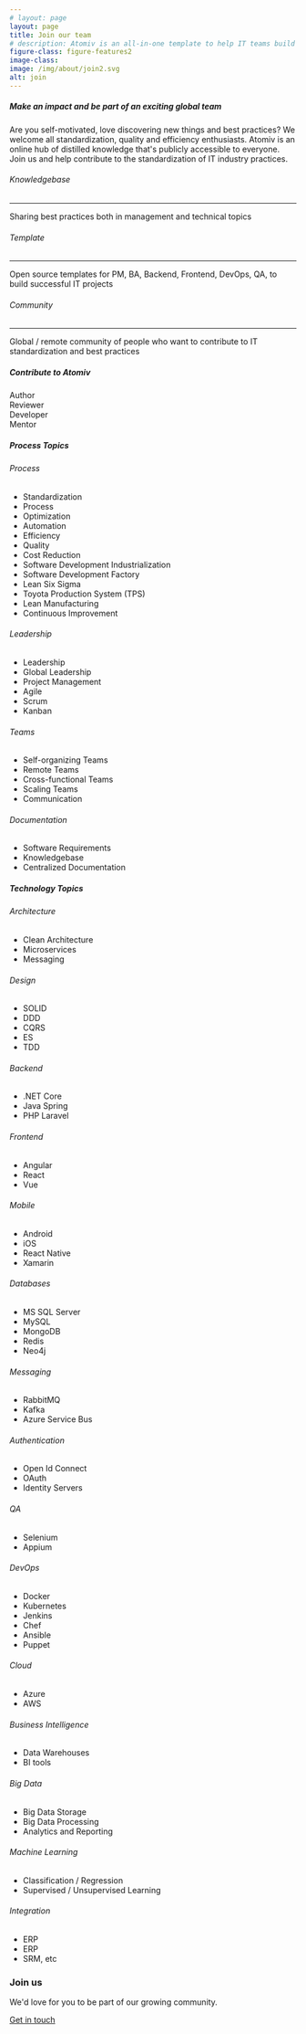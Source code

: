 ```yaml
---
# layout: page
layout: page
title: Join our team
# description: Atomiv is an all-in-one template to help IT teams build high quality software faster. It is built specifically for enterprise software development needs, covering project management, architecture and development. Atomiv is rooted in best practices in enterprise architecture, providing a standardized software solution template. This provides your software teams with a clean architecture foundation, so that they can quickly and easily build quality software. Atomiv is open source (MIT licence) so it can be freely used both for commercial purposes.
figure-class: figure-features2
image-class:
image: /img/about/join2.svg
alt: join
---
```


<article class="ov-about ov-join pb-0">
    <div class="container">
        <div class="row join-row">
            <div class="col">
                <!-- Want to make an impact and be part of an exciting global team? -->
                <div class="text-center">
                    <h5>Make an impact and be part of an exciting global team</h5>
                    <p>Are you self-motivated, love discovering new things and best practices? We welcome all standardization, quality and efficiency enthusiasts. Atomiv is an online hub of distilled knowledge that's publicly accessible to everyone. Join us and help contribute to the standardization of IT industry practices.</p>
                </div>
                <!-- What is Atomiv? -->
                <div class="row about-three-row">
                    <div class="col-12 col-md-4">
                        <h6>Knowledgebase</h6>
                        <hr>
                        <p>Sharing best practices both in management and technical topics</p>
                    </div>
                    <div class="col-12 col-md-4">
                        <h6>Template</h6>
                        <hr>
                        <!-- to provide a foundation for successful IT projects -->
                        <p>Open source templates for PM, BA, Backend, Frontend, DevOps, QA, to build successful IT projects</p>
                    </div>
                    <div class="col-12 col-md-4">
                        <h6>Community</h6>
                        <hr>
                        <p>Global / remote community of people who want to contribute to IT standardization and best practices</p>
                    </div>
                </div>
            </div>
        </div>
        <!-- ------------------------------------------------ -->
        <div class="row join-row">
            <div class="col">
                <div class="text-center">
                <!-- Contributing to Atomiv -->
                    <h5>Contribute to Atomiv</h5>
                </div>
                <div class="row atomiv-roles">
                    <div class="col-6 col-md-3">
                        <div>Author</div>
                    </div>
                    <div class="col-6 col-md-3">
                        <div>Reviewer</div>
                    </div>
                    <div class="col-6 col-md-3">
                        <div>Developer</div>
                    </div>
                    <div class="col-6 col-md-3">
                        <div>Mentor</div>
                    </div>
                </div>
            </div>
        </div>
        <!-- ------------------------------------------------ -->
        <div class="row join-row">
            <div class="col">
                <div class="text-center">
                    <h5>Process Topics</h5>
                </div>
                <!-- --------------------- -->
                <div class="row process-topics">
                    <div class="col-12 col-md-3">
                        <h6>Process</h6>
                    </div>
                    <div class="col-12 col-md-9">
                    <!-- Standardization, Process, Optimization, Automation, Efficiency, Quality, Cost Reduction, Software Development Industrialization, Software Development Factory, Lean Six Sigma, Toyota Production System (TPS), Lean Manufacturing, Continuous Improvement -->
                        <ul>
                            <li>Standardization</li>
                            <li>Process</li>
                            <li>Optimization</li>
                            <li>Automation</li>
                            <li>Efficiency</li>
                            <li>Quality</li>
                            <li>Cost Reduction</li>
                            <li>Software Development Industrialization</li>
                            <li>Software Development Factory</li>
                            <li>Lean Six Sigma</li>
                            <li>Toyota Production System (TPS)</li>
                            <li>Lean Manufacturing</li>
                            <li>Continuous Improvement</li>
                        </ul>
                    </div>
                </div>
                <!-- --------------------- -->
                <div class="row process-topics">
                    <div class="col-12 col-md-3">
                        <h6>Leadership</h6>
                    </div>
                    <div class="col-12 col-md-9">
                        <ul>
                            <li>Leadership</li>
                            <li>Global Leadership</li>
                            <li>Project Management</li>
                            <li>Agile</li>
                            <li>Scrum</li>
                            <li>Kanban</li>
                        </ul>
                    </div>
                </div>
                <!-- --------------------- -->
                <div class="row process-topics">
                    <div class="col-12 col-md-3">
                        <h6>Teams</h6>
                    </div>
                    <div class="col-12 col-md--9">
                        <ul>
                            <li>Self-organizing Teams</li>
                            <li>Remote Teams</li>
                            <li>Cross-functional Teams</li>
                            <li>Scaling Teams</li>
                            <li>Communication</li>
                        </ul>
                    </div>
                </div>
                 <!-- --------------------- -->
                <div class="row process-topics">
                    <div class="col-12 col-md-3">
                        <h6>Documentation</h6>
                    </div>
                    <div class="col-12 col-md-9">
                        <ul>
                            <li>Software Requirements</li>
                            <li>Knowledgebase</li>
                            <li>Centralized Documentation</li>
                        </ul>
                    </div>
                </div>
                <!-- ---------------------------- -->
            </div>
        </div>
        <!-- ------------------------------------------------ -->
    </div>
    <div class="tech-topics">
        <div class="container">
            <div class="row join-row">
                <div class="col">
                    <div class="text-center">
                        <h5>Technology Topics</h5>
                    </div>
                    <!-- ------------------------------------------ -->
                    <div class="row process-topics process-topics2">
                        <div class="col-12 col-md-3">
                            <h6>Architecture</h6>
                        </div>
                        <div class="col-12 col-md-9">
                            <ul>
                                <li>Clean Architecture</li>
                                <li>Microservices</li>
                                <li>Messaging</li>
                            </ul>
                        </div>
                    </div>
                    <!-- ------------------------------------------ -->
                    <div class="row process-topics process-topics2">
                        <div class="col-12 col-md-3">
                            <h6>Design</h6>
                        </div>
                        <div class="col-12 col-md-9">
                            <ul>
                                <li>SOLID</li>
                                <li>DDD</li>
                                <li>CQRS</li>
                                <li>ES</li>
                                <li>TDD</li>
                            </ul>
                        </div>
                    </div>
                    <!-- ---------------------------------------------- -->
                    <div class="row process-topics process-topics2">
                        <div class="col-12 col-md-3">
                            <h6>Backend</h6>
                        </div>
                        <div class="col-12 col-md-9">
                            <ul>
                            <!-- TODO: VC check -->
                                <li>.NET Core</li>
                                <li>Java Spring</li>
                                <li>PHP Laravel</li>
                            </ul>
                        </div>
                    </div>
                    <!-- -------------------------------------------------- -->
                    <div class="row process-topics process-topics2">
                        <div class="col-12 col-md-3">
                            <h6>Frontend</h6>
                        </div>
                        <div class="col-12 col-md-9">
                            <ul>
                                <li>Angular</li>
                                <li>React</li>
                                <li>Vue</li>
                            </ul>
                        </div>
                    </div>
                    <!-- ---------------------------------------------------- -->
                    <div class="row process-topics process-topics2">
                        <div class="col-12 col-md-3">
                            <h6>Mobile</h6>
                        </div>
                        <div class="col-12 col-md-9">
                            <ul>
                                <li>Android</li>
                                <li>iOS</li>
                                <li>React Native</li>
                                <li>Xamarin</li>
                            </ul>
                        </div>
                    </div>
                    <!-- ------------------------------------------------------- -->
                    <div class="row process-topics process-topics2">
                        <div class="col-12 col-md-3">
                            <h6>Databases</h6>
                        </div>
                        <div class="col-12 col-md-9">
                            <ul>
                                <li>MS SQL Server</li>
                                <li>MySQL</li>
                                <li>MongoDB</li>
                                <li>Redis</li>
                                <li>Neo4j</li>
                            </ul>
                        </div>
                    </div>
                    <!-- ------------------------------------------------------- -->
                    <div class="row process-topics process-topics2">
                        <div class="col-12 col-md-3">
                            <h6>Messaging</h6>
                        </div>
                        <div class="col-12 col-md-9">
                            <ul>
                                <li>RabbitMQ</li>
                                <li>Kafka</li>
                                <li>Azure Service Bus</li>
                            </ul>
                        </div>
                    </div>
                    <!-- ---------------------------------------------------------- -->
                    <div class="row process-topics process-topics2">
                        <div class="col-12 col-md-3">
                            <h6>Authentication</h6>
                        </div>
                        <div class="col-12 col-md-9">
                            <ul>
                                <li>Open Id Connect</li>
                                <li>OAuth</li>
                                <li>Identity Servers</li>
                            </ul>
                        </div>
                    </div>
                    <!-- -------------------------------------------------------- -->
                    <div class="row process-topics process-topics2">
                        <div class="col-12 col-md-3">
                            <h6>QA</h6>
                        </div>
                        <div class="col-12 col-md-9">
                            <ul>
                                <li>Selenium</li>
                                <li>Appium</li>
                            </ul>
                        </div>
                    </div>
                    <!-- -------------------------------------------------------- -->
                    <div class="row process-topics process-topics2">
                        <div class="col-12 col-md-3">
                            <h6>DevOps</h6>
                        </div>
                        <div class="col-12 col-md-9">
                            <ul>
                                <li>Docker</li>
                                <li>Kubernetes</li>
                                <li>Jenkins</li>
                                <li>Chef</li>
                                <li>Ansible</li>
                                <li>Puppet</li>
                            </ul>
                        </div>
                    </div>
                    <!-- -------------------------------------------------------- -->
                    <div class="row process-topics process-topics2">
                        <div class="col-12 col-md-3">
                            <h6>Cloud</h6>
                        </div>
                        <div class="col-12 col-md-9">
                            <ul>
                                <li>Azure</li>
                                <li>AWS</li>
                            </ul>
                        </div>
                    </div>
                    <!-- -------------------------------------------------------- -->
                    <div class="row process-topics process-topics2">
                        <div class="col-12 col-md-3">
                            <h6>Business Intelligence</h6>
                        </div>
                        <div class="col-12 col-md-9">
                            <ul>
                                <li>Data Warehouses</li>
                                <li>BI tools</li>
                            </ul>
                        </div>
                    </div>
                    <!-- -------------------------------------------------------- -->
                    <div class="row process-topics process-topics2">
                        <div class="col-12 col-md-3">
                            <h6>Big Data</h6>
                        </div>
                        <div class="col-12 col-md-9">
                            <ul>
                                <li>Big Data Storage</li>
                                <li>Big Data Processing</li>
                                <li>Analytics and Reporting</li>
                            </ul>
                        </div>
                    </div>
                    <!-- -------------------------------------------------------- -->
                    <div class="row process-topics process-topics2">
                        <div class="col-12 col-md-3">
                            <h6>Machine Learning</h6>
                        </div>
                        <div class="col-12 col-md-9">
                            <ul>
                                <li>Classification / Regression</li>
                                <li>Supervised / Unsupervised Learning</li>
                            </ul>
                        </div>
                    </div>
                    <!-- -------------------------------------------------------- -->
                    <div class="row process-topics process-topics2">
                        <div class="col-12 col-md-3">
                            <h6>Integration</h6>
                        </div>
                        <div class="col-12 col-md-9">
                            <ul>
                                <li>ERP</li>
                                <li>ERP</li>
                                <!-- TODO: VC check -->
                                <li>SRM, etc</li>
                            </ul>
                        </div>
                    </div>
                    <!-- -------------------------------------------------------- -->
                </div>
            </div>
        </div>
    </div>
    <!-- ----------------------------------------------------- -->

</article>


<!-- contact us at the bottom -->

<article class="ov-benefits call-to-action mt-0">
    <div class="container ov-video-padding">
        <h3>Join us</h3>
        <!-- <p>Are you motivated by standardization, best practices and high quality? Do you enjoy sharing your experience and knowledge? Do you want to be part of a global network and make an impact within the IT industry? If yes, we'd like to hear from you!</p> -->
        <p>We'd love for you to be part of our growing community. </p>
        <a href="/contact" class="btn btn-lg btn-ov-secondary">
            Get in touch
        </a>
    </div>
</article>




